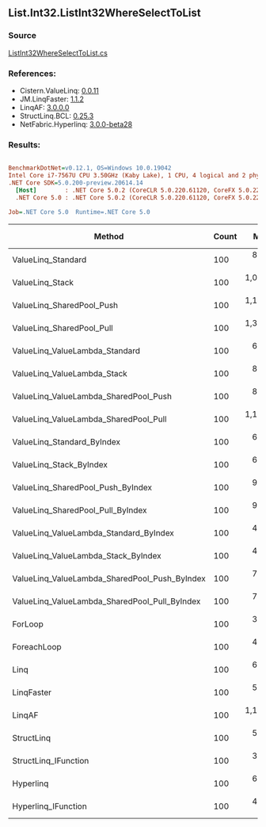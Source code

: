 ﻿## List.Int32.ListInt32WhereSelectToList

### Source
[ListInt32WhereSelectToList.cs](../LinqBenchmarks/List/Int32/ListInt32WhereSelectToList.cs)

### References:
- Cistern.ValueLinq: [0.0.11](https://www.nuget.org/packages/Cistern.ValueLinq/0.0.11)
- JM.LinqFaster: [1.1.2](https://www.nuget.org/packages/JM.LinqFaster/1.1.2)
- LinqAF: [3.0.0.0](https://www.nuget.org/packages/LinqAF/3.0.0.0)
- StructLinq.BCL: [0.25.3](https://www.nuget.org/packages/StructLinq.BCL/0.25.3)
- NetFabric.Hyperlinq: [3.0.0-beta28](https://www.nuget.org/packages/NetFabric.Hyperlinq/3.0.0-beta28)

### Results:
``` ini

BenchmarkDotNet=v0.12.1, OS=Windows 10.0.19042
Intel Core i7-7567U CPU 3.50GHz (Kaby Lake), 1 CPU, 4 logical and 2 physical cores
.NET Core SDK=5.0.200-preview.20614.14
  [Host]        : .NET Core 5.0.2 (CoreCLR 5.0.220.61120, CoreFX 5.0.220.61120), X64 RyuJIT
  .NET Core 5.0 : .NET Core 5.0.2 (CoreCLR 5.0.220.61120, CoreFX 5.0.220.61120), X64 RyuJIT

Job=.NET Core 5.0  Runtime=.NET Core 5.0  

```
|                                        Method | Count |       Mean |    Error |   StdDev | Ratio | RatioSD |  Gen 0 | Gen 1 | Gen 2 | Allocated |
|---------------------------------------------- |------ |-----------:|---------:|---------:|------:|--------:|-------:|------:|------:|----------:|
|                            ValueLinq_Standard |   100 |   867.2 ns |  4.18 ns |  3.49 ns |  2.76 |    0.02 | 0.3090 |     - |     - |     648 B |
|                               ValueLinq_Stack |   100 | 1,071.8 ns |  6.18 ns |  5.48 ns |  3.41 |    0.03 | 0.1221 |     - |     - |     256 B |
|                     ValueLinq_SharedPool_Push |   100 | 1,161.3 ns |  4.58 ns |  4.28 ns |  3.69 |    0.02 | 0.1221 |     - |     - |     256 B |
|                     ValueLinq_SharedPool_Pull |   100 | 1,311.9 ns |  7.05 ns |  5.50 ns |  4.18 |    0.04 | 0.1221 |     - |     - |     256 B |
|                ValueLinq_ValueLambda_Standard |   100 |   638.3 ns |  3.03 ns |  2.53 ns |  2.03 |    0.01 | 0.3090 |     - |     - |     648 B |
|                   ValueLinq_ValueLambda_Stack |   100 |   837.7 ns |  3.53 ns |  3.13 ns |  2.67 |    0.02 | 0.1221 |     - |     - |     256 B |
|         ValueLinq_ValueLambda_SharedPool_Push |   100 |   886.9 ns |  4.79 ns |  4.25 ns |  2.82 |    0.03 | 0.1221 |     - |     - |     256 B |
|         ValueLinq_ValueLambda_SharedPool_Pull |   100 | 1,103.4 ns |  7.34 ns |  6.86 ns |  3.51 |    0.03 | 0.1221 |     - |     - |     256 B |
|                    ValueLinq_Standard_ByIndex |   100 |   669.6 ns |  2.87 ns |  2.68 ns |  2.13 |    0.01 | 0.3090 |     - |     - |     648 B |
|                       ValueLinq_Stack_ByIndex |   100 |   674.9 ns |  3.08 ns |  2.88 ns |  2.15 |    0.02 | 0.1221 |     - |     - |     256 B |
|             ValueLinq_SharedPool_Push_ByIndex |   100 |   944.9 ns |  5.11 ns |  4.26 ns |  3.00 |    0.03 | 0.1221 |     - |     - |     256 B |
|             ValueLinq_SharedPool_Pull_ByIndex |   100 |   953.4 ns | 15.14 ns | 11.82 ns |  3.03 |    0.04 | 0.1221 |     - |     - |     256 B |
|        ValueLinq_ValueLambda_Standard_ByIndex |   100 |   455.3 ns |  1.76 ns |  1.47 ns |  1.45 |    0.01 | 0.3095 |     - |     - |     648 B |
|           ValueLinq_ValueLambda_Stack_ByIndex |   100 |   435.4 ns |  2.60 ns |  2.30 ns |  1.39 |    0.01 | 0.1221 |     - |     - |     256 B |
| ValueLinq_ValueLambda_SharedPool_Push_ByIndex |   100 |   734.9 ns |  4.72 ns |  4.18 ns |  2.34 |    0.02 | 0.1221 |     - |     - |     256 B |
| ValueLinq_ValueLambda_SharedPool_Pull_ByIndex |   100 |   743.7 ns |  3.25 ns |  2.72 ns |  2.36 |    0.02 | 0.1221 |     - |     - |     256 B |
|                                       ForLoop |   100 |   314.5 ns |  2.20 ns |  2.06 ns |  1.00 |    0.00 | 0.3095 |     - |     - |     648 B |
|                                   ForeachLoop |   100 |   483.0 ns |  2.30 ns |  2.15 ns |  1.54 |    0.01 | 0.3090 |     - |     - |     648 B |
|                                          Linq |   100 |   644.1 ns |  3.72 ns |  3.48 ns |  2.05 |    0.01 | 0.3824 |     - |     - |     800 B |
|                                    LinqFaster |   100 |   581.0 ns |  3.05 ns |  2.86 ns |  1.85 |    0.01 | 0.4320 |     - |     - |     904 B |
|                                        LinqAF |   100 | 1,163.3 ns |  7.30 ns |  6.47 ns |  3.70 |    0.03 | 0.3090 |     - |     - |     648 B |
|                                    StructLinq |   100 |   599.4 ns |  2.04 ns |  1.91 ns |  1.91 |    0.01 | 0.1678 |     - |     - |     352 B |
|                          StructLinq_IFunction |   100 |   317.2 ns |  0.95 ns |  0.84 ns |  1.01 |    0.01 | 0.1221 |     - |     - |     256 B |
|                                     Hyperlinq |   100 |   688.3 ns |  4.01 ns |  3.55 ns |  2.19 |    0.02 | 0.1564 |     - |     - |     328 B |
|                           Hyperlinq_IFunction |   100 |   435.5 ns |  2.56 ns |  2.27 ns |  1.39 |    0.01 | 0.1564 |     - |     - |     328 B |
